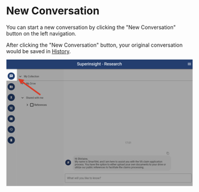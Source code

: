 # New Conversation

You can start a new conversation by clicking the "New Conversation" button on the left navigation.

After clicking the "New Conversation" button, your original conversation would be saved in [History](./history.md).

![Ner Conversation](/assets/images/tutorial/new-conversation.png)
